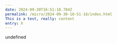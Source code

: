 ```yaml
---
date: 2024-09-30T16:51:18.784Z
permalink: /micro/2024-09-30-10-51-18/index.html
This is a test, really: content
entry: h
---
```

undefined
